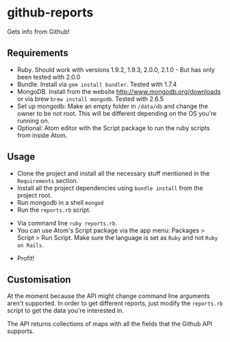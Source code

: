 # github-reports

Gets info from Github!

## Requirements

 * Ruby. Should work with versions 1.9.2, 1.9.3, 2.0.0, 2.1.0 - But has only been tested with 2.0.0
 * Bundle. Install via `gem install bundler`. Tested with 1.7.4
 * MongoDB. Install from the website http://www.mongodb.org/downloads or via brew `brew install mongodb`. Tested with 2.6.5
 * Set up mongodb: Make an empty folder in `/data/db` and change the owner to be not root. This will be different depending on the OS you're running on.
 * Optional: Atom editor with the Script package to run the ruby scripts from inside Atom.

## Usage

 * Clone the project and install all the necessary stuff mentioned in the `Requirements` section.
 * Install all the project dependencies using `bundle install` from the project root.
 * Run mongodb in a shell `mongod`
 * Run the `reports.rb` script.

  - Via command line `ruby reports.rb`.
  - You can use Atom's Script package via the app menu: Packages > Script > Run Script. Make sure the language is set as `Ruby` and not `Ruby on Rails`.

 * Profit!

## Customisation

At the moment because the API might change command line arguments aren't supported. In order to get different reports, just modify the `reports.rb` script to get the data you're interested in.

The API returns collections of maps with all the fields that the Github API supports.
